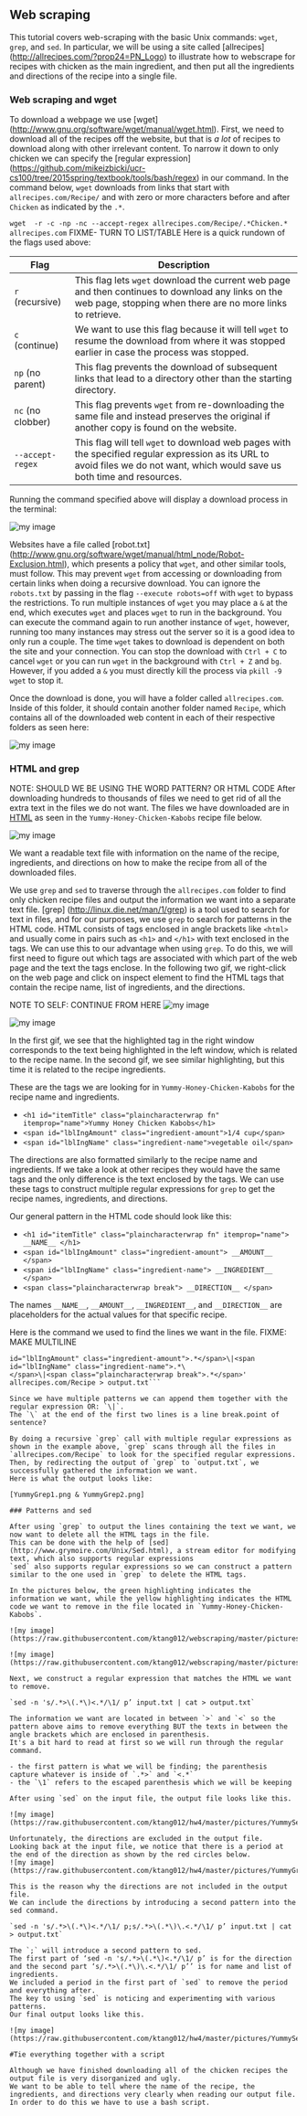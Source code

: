 ## Web scraping

This tutorial covers web-scraping with the basic Unix commands: `wget`, `grep`, and `sed`.
In particular, we will be using a site called [allrecipes] (http://allrecipes.com/?prop24=PN_Logo) to illustrate how to webscrape for recipes with chicken as the main ingredient, and then put all the ingredients and directions of the recipe into a single file.

### Web scraping and wget

To download a webpage we use [wget] (http://www.gnu.org/software/wget/manual/wget.html).
First, we need to download all of the recipes off the website, but that is *a lot* of recipes to download along with other irrelevant content.
To narrow it down to only chicken we can specify the [regular expression] (https://github.com/mikeizbicki/ucr-cs100/tree/2015spring/textbook/tools/bash/regex) in our command.
In the command below, `wget` downloads from links that start with `allrecipes.com/Recipe/` and with zero or more characters before and after `Chicken` as indicated by the `.*`.

```wget  -r -c -np -nc --accept-regex allrecipes.com/Recipe/.*Chicken.* allrecipes.com```
FIXME- TURN TO LIST/TABLE
Here is a quick rundown of the flags used above:


| Flag              | Description                                                                                                                                                                   |
|-------------------|-------------------------------------------------------------------------------------------------------------------------------------------------------------------------------|
| `r` (recursive)   | This flag lets `wget` download the current web page and then continues to download any links on the web page, stopping  when there are no more links to retrieve.             |
| `c` (continue)    | We want to use this flag because it will tell `wget` to resume the download from where it was stopped earlier in case the process was stopped.                                |
|  `np` (no parent) | This flag prevents the download of subsequent links that lead to a directory other than the starting directory.                                                               |
| `nc` (no clobber) | This flag prevents `wget` from re-downloading the same file and instead preserves the original if another copy is found on the website.                                       |
| `--accept-regex`  | This flag will tell `wget` to download web pages with the specified regular expression as its URL to avoid files we do not want, which would save us both time and resources. |




Running the command specified above will display a download process in the terminal:

![my image](https://raw.githubusercontent.com/ktang012/hw4/master/pictures/wget.gif)

Websites have a file called [robot.txt] (http://www.gnu.org/software/wget/manual/html_node/Robot-Exclusion.html), which presents a policy that `wget`, and other similar tools, must follow. 
This may prevent `wget` from accessing or downloading from certain links when doing a recursive download.
You can ignore the `robots.txt` by passing in the flag `--execute robots=off` with `wget` to bypass the restrictions.
To run multiple instances of `wget` you may place a `&` at the end, which executes `wget` and places `wget` to run in the background. 
You can execute the command again to run another instance of `wget`, however, running too many instances may stress out the server so it is a good idea to only run a couple.
The time `wget` takes to download is dependent on both the site and your connection.
You can stop the download with `Ctrl + C` to cancel `wget` or  you can run `wget` in the background with `Ctrl + Z` and `bg`.
However, if you added a `&` you must directly kill the process via `pkill -9 wget` to stop it.

Once the download is done, you will have a folder called `allrecipes.com`.
Inside of this folder, it should contain another folder named `Recipe`, which contains all of the downloaded web content in each of their respective folders as seen here:

![my image](https://raw.githubusercontent.com/ktang012/hw4/master/pictures/display.png)

### HTML and grep
NOTE: SHOULD WE BE USING THE WORD PATTERN? OR HTML CODE
After downloading hundreds to thousands of files we need to get rid of all the extra text in the files we do not want.
The files we have downloaded are in [HTML](http://en.wikipedia.org/wiki/HTML) as seen in the `Yummy-Honey-Chicken-Kabobs` recipe file below.

![my image](https://raw.githubusercontent.com/ktang012/hw4/master/pictures/Yummy.png)

We want a readable text file with information on the name of the recipe, ingredients, and directions on how to make the recipe from all of the downloaded files.

We use `grep` and `sed` to traverse through the `allrecipes.com` folder to find only chicken recipe files and output the information we want into a separate text file.
[grep] (http://linux.die.net/man/1/grep) is a tool used to search for text in files, and for our purposes, we use `grep` to search for patterns in the HTML code.
HTML consists of tags enclosed in angle brackets like `<html>` and usually come in pairs such as `<h1>` and `</h1>` with text enclosed in the tags.
We can use this to our advantage when using `grep`.
To do this, we will first need to figure out which tags are associated with which part of the web page and the text the tags enclose.
In the following two gif, we right-click on the web page and click on inspect element to find the HTML tags that contain the recipe name, list of ingredients, and the directions.

NOTE TO SELF: CONTINUE FROM HERE
![my image](https://raw.githubusercontent.com/ktang012/hw4/master/pictures/yummy1.gif)

![my image](https://raw.githubusercontent.com/ktang012/hw4/master/pictures/yummy2.gif)

In the first gif, we see that the highlighted tag in the right window corresponds to the text being highlighted in the left window, which is related to the recipe name. 
In the second gif, we see similar highlighting, but this time it is related to the recipe ingredients.

These are the tags we are looking for in `Yummy-Honey-Chicken-Kabobs` for the recipe name and ingredients.
- `<h1 id="itemTitle" class="plaincharacterwrap fn" itemprop="name">Yummy Honey Chicken Kabobs</h1>`
- `<span id="lblIngAmount" class="ingredient-amount">1/4 cup</span>`
- `<span id="lblIngName" class="ingredient-name">vegetable oil</span>`

The directions are also formatted similarly to the recipe name and ingredients.
If we take a look at other recipes they would have the same tags and the only difference is the text enclosed by the tags.
We can use these tags to construct multiple regular expressions for `grep` to get the recipe names, ingredients, and directions.

Our general pattern in the HTML code should look like this:
- `<h1 id="itemTitle" class="plaincharacterwrap fn" itemprop="name"> __NAME__ </h1>`
- `<span id="lblIngAmount" class="ingredient-amount"> __AMOUNT__ </span>`
- `<span id="lblIngName" class="ingredient-name"> __INGREDIENT__ </span>`
- `<span class="plaincharacterwrap break"> __DIRECTION__ </span>`

The names `__NAME__`, `__AMOUNT__`,  `__INGREDIENT__`, and `__DIRECTION__` are
placeholders for the actual values for that specific recipe.

Here is the command we used to find the lines we want in the file.
FIXME: MAKE MULTILINE
```grep -r '<h1 id="itemTitle" class="plaincharacterwrap fn" itemprop="name">.*</h1>\|<span \
id="lblIngAmount" class="ingredient-amount">.*</span>\|<span id="lblIngName" class="ingredient-name">.*\
</span>\|<span class="plaincharacterwrap break">.*</span>' allrecipes.com/Recipe > output.txt```

Since we have multiple patterns we can append them together with the regular expression OR: `\|`.
The `\` at the end of the first two lines is a line break.point of sentence?

By doing a recursive `grep` call with multiple regular expressions as shown in the example above, `grep` scans through all the files in `allrecipes.com/Recipe` to look for the specified regular expressions.
Then, by redirecting the output of `grep` to `output.txt`, we successfully gathered the information we want.
Here is what the output looks like:

[YummyGrep1.png & YummyGrep2.png]

### Patterns and sed

After using `grep` to output the lines containing the text we want, we now want to delete all the HTML tags in the file.
This can be done with the help of [sed] (http://www.grymoire.com/Unix/Sed.html), a stream editor for modifying text, which also supports regular expressions
`sed` also supports regular expressions so we can construct a pattern similar to the one used in `grep` to delete the HTML tags.

In the pictures below, the green highlighting indicates the information we want, while the yellow highlighting indicates the HTML code we want to remove in the file located in `Yummy-Honey-Chicken-Kabobs`.

![my image](https://raw.githubusercontent.com/ktang012/webscraping/master/pictures/HighlightedGrep1.png)

![my image](https://raw.githubusercontent.com/ktang012/webscraping/master/pictures/HighlightedGrep2.png)

Next, we construct a regular expression that matches the HTML we want to remove.

`sed -n 's/.*>\(.*\)<.*/\1/ p’ input.txt | cat > output.txt`

The information we want are located in between `>` and `<` so the pattern above aims to remove everything BUT the texts in between the angle brackets which are enclosed in parenthesis.
It's a bit hard to read at first so we will run through the regular command.

- the first pattern is what we will be finding; the parenthesis capture whatever is inside of `.*>` and `<.*`
- the `\1` refers to the escaped parenthesis which we will be keeping

After using `sed` on the input file, the output file looks like this.

![my image](https://raw.githubusercontent.com/ktang012/hw4/master/pictures/YummySedFail.png)

Unfortunately, the directions are excluded in the output file.
Looking back at the input file, we notice that there is a period at the end of the direction as shown by the red circles below.
![my image](https://raw.githubusercontent.com/ktang012/hw4/master/pictures/YummyGrep2MarkedPeriod.png)

This is the reason why the directions are not included in the output file.
We can include the directions by introducing a second pattern into the sed command.

`sed -n 's/.*>\(.*\)<.*/\1/ p;s/.*>\(.*\)\.<.*/\1/ p’ input.txt | cat > output.txt`

The `;` will introduce a second pattern to sed.
The first part of ‘sed -n 's/.*>\(.*\)<.*/\1/ p’ is for the direction and the second part ‘s/.*>\(.*\)\.<.*/\1/ p’’ is for name and list of ingredients.
We included a period in the first part of `sed` to remove the period and everything after.
The key to using `sed` is noticing and experimenting with various patterns.
Our final output looks like this.

![my image](https://raw.githubusercontent.com/ktang012/hw4/master/pictures/YummySed.png)

#Tie everything together with a script

Although we have finished downloading all of the chicken recipes the output file is very disorganized and ugly.  
We want to be able to tell where the name of the recipe, the ingredients, and directions very clearly when reading our output file.  
In order to do this we have to use a bash script. 







